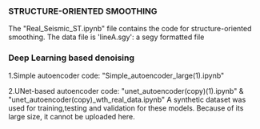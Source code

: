 ### STRUCTURE-ORIENTED SMOOTHING

The "Real_Seismic_ST.ipynb" file contains the code for structure-oriented smoothing. The data file is 'lineA.sgy': a segy formatted file

### Deep Learning based denoising 

1.Simple autoencoder code: "Simple_autoencoder_large(1).ipynb"

2.UNet-based autoencoder code: "unet_autoencoder(copy)(1).ipynb" & "unet_autoencoder(copy)_wth_real_data.ipynb"
A synthetic dataset was used for training,testing and validation for these models. Because of its large size, it cannot be uploaded here.
